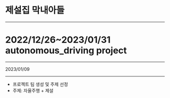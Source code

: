 # 제설집 막내아들
- - -
# 2022/12/26~2023/01/31 autonomous_driving project 
- - -
2023/01/09
- - -
* 프로젝트 팀 생성 및 주제 선정
* 주제: 자율주행 + 제설
